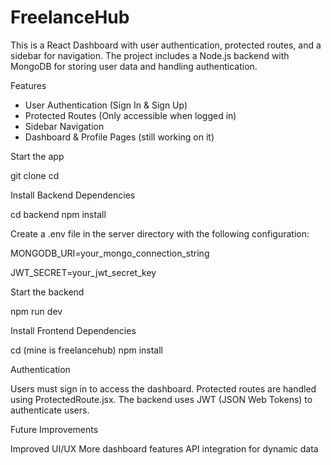 # FreelanceHub
This is a React Dashboard with user authentication, protected routes, and a sidebar for navigation. The project includes a Node.js backend with MongoDB for storing user data and handling authentication.

Features
- User Authentication (Sign In & Sign Up)
- Protected Routes (Only accessible when logged in)
- Sidebar Navigation
- Dashboard & Profile Pages (still working on it)


Start the app

git clone <repository-url>
cd <project-folder>

Install Backend Dependencies

cd backend
npm install

Create a .env file in the server directory with the following configuration:

MONGODB_URI=your_mongo_connection_string

JWT_SECRET=your_jwt_secret_key

Start the backend

npm run dev

Install Frontend Dependencies

cd <path-of-frontend> (mine is freelancehub)
npm install

Authentication

Users must sign in to access the dashboard.
Protected routes are handled using ProtectedRoute.jsx.
The backend uses JWT (JSON Web Tokens) to authenticate users.

Future Improvements

Improved UI/UX
More dashboard features
API integration for dynamic data



